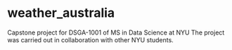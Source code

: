 # weather_australia
Capstone project for DSGA-1001 of MS in Data Science at NYU
The project was carried out in collaboration with other NYU students.

